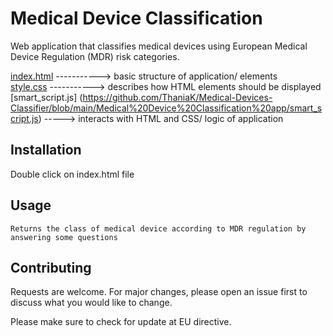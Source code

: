 # Medical Device Classification

Web application that classifies medical devices using European Medical Device Regulation (MDR) risk categories.



[index.html](https://github.com/ThaniaK/Medical-Devices-Classifier/blob/main/Medical%20Device%20Classification%20app/index.html) -----------> basic structure of application/ elements  
[style.css](https://github.com/ThaniaK/Medical-Devices-Classifier/blob/main/Medical%20Device%20Classification%20app/style.css) -----------> describes how HTML elements should be displayed  
[smart_script.js] (https://github.com/ThaniaK/Medical-Devices-Classifier/blob/main/Medical%20Device%20Classification%20app/smart_script.js) -----> interacts with HTML and CSS/ logic of application  


## Installation

Double click on index.html file

## Usage

```
Returns the class of medical device according to MDR regulation by answering some questions

```

## Contributing
Requests are welcome. For major changes, please open an issue first to discuss what you would like to change.

Please make sure to check for update at EU directive.

